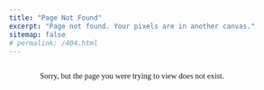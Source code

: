 ```yaml
---
title: "Page Not Found"
excerpt: "Page not found. Your pixels are in another canvas."
sitemap: false
# permalink: /404.html
---
```

Sorry, but the page you were trying to view does not exist.


<html lang="en">
<head>
     <meta charset="UTF-8">
    <meta name="viewport" content="width=device-width, initial-scale=1.0">
    <title> 404 - Page Not Found {text-align: center;} </title>
    <style> 
        body {
            font-family: 'Helveutica', serif;
            background-color:rgb(56, 62, 78)
            color: #eee;
            display: flex;
            flex-direction: column;
            justify-content: center;
            align-items: center;
            min-height: 100vh;
            margin: 0;
            padding: 20px;
            box-sizing: border-box;
        }
        
        .container {
            text-align: center;
            max-width: 600px;
        }
        
        .pixel-art {
            font-family: 'Helveutica', serif;
            font-size: 18px;
            line-height: 1.2;
            color: #159EA6;
            margin-bottom: 30px;
            white-space: pre;
            background: #rgb(56, 62, 78);
            padding: 20px;
            border-radius: 8px;
            border: 0px solid rgb(56, 62, 78);
            letter-spacing: 0.1em;
        }
        
        .error-code {
            font-size: 4rem;
            font-weight: bold;
            color: #159EA6;
            margin-bottom: 20px;
            text-shadow: 2px 2px 0px rgb(56, 62, 78);
        }
        
        .error-message {
            font-size: 1.2rem;
            margin-bottom: 30px;
            color: #a8a8a8;
        }
        
        .back-link {
            display: inline-block;
            padding: 12px 24px;
            background-color: rgb(56, 62, 78);
            color: #eee;
            text-decoration: none;
            border: 2px solid #159EA6;
            border-radius: 4px;
            font-weight: bold;
            transition: all 0.3s ease;
        }
        
        .back-link:hover {
            background-color: #159EA6;
            color: #1a1a2e;
        }

    </style>
</head>
<body>
    <div class="container">
        <div class="pixel-art">      
       

    ██████████████████████████
██                         ██
  ██                            ██
  ██    ████        ████        ██
  ██    ████        ████        ██
  ██                            ██
  ██                            ██
  ██                            ██
  ██                            ██
  ██                            ██
  ██        ████████████        ██
  ██      ████████████████      ██
  ██                            ██
    ██                        ██
      ████████████████████████
      
      </div>

                 <div class="error-code">404</div>
        <a href="/" class="back-link">← Back to Home</a>
    </div>
</body>
</html>